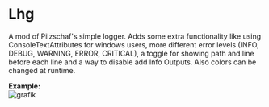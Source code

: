# Lhg
A mod of Pilzschaf's simple logger.
Adds some extra functionality like using ConsoleTextAttributes for windows users, more different error levels (INFO, DEBUG, WARNING, ERROR, CRITICAL), a toggle for showing path and line before each line and a way to disable add Info Outputs.
Also colors can be changed at runtime.  
  
**Example:**  
![grafik](https://user-images.githubusercontent.com/60015267/179369867-2b76f557-0fb5-4307-8048-e9e90378948f.png)
